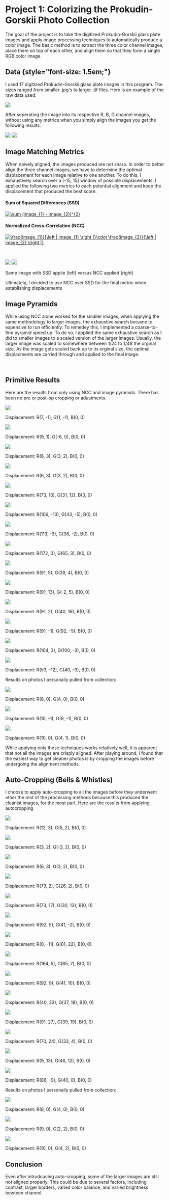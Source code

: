 Project 1: Colorizing the Prokudin-Gorskii Photo Collection
===========================================================

The goal of the project is to take the digitized Prokudin-Gorskii glass
plate images and apply image processing techniques to automatically
produce a color image. The basic method is to extract the three color
channel images, place them on top of each other, and align them so that
they form a single RGB color image.

Data {style="font-size: 1.5em;"}
----

I used 17 digitized Prokudin-Gorskii glass plate images in this program.
The sizes ranged from smaller .jpg's to larger .tif files. Here is an
example of the raw data used:

![](Data/cathedral.jpg)

After seperating the image into its respective R, B, G channel images,
without using any metrics when you simply align the images you get the
following results. 

![](outputs/original/og_cathedral.jpg)
![](outputs/original/og_monastery.jpg)

Image Matching Metrics
----------------------

When naively aligned, the images produced are not sharp. In order to
better align the three channel images, we have to determine the optimal
displacement for each image relative to one another. To do this, I
exhaustively search over a [-15, 15] window of possible displacements. I
applied the following two metrics to each potential alignment and keep
the displacement that produced the best score.

#### Sum of Squared Differences (SSD)

[![](https://latex.codecogs.com/gif.latex?\sum&space;(image_{1}&space;-&space;image_{2})^{2} "\sum (image_{1} - image_{2})^{2}")](https://www.codecogs.com/eqnedit.php?latex=\sum&space;(image_{1}&space;-&space;image_{2})^{2})

#### Normalized Cross-Correlation (NCC)

[![](https://latex.codecogs.com/gif.latex?\frac{image_{1}}{\left&space;|&space;image_{1}&space;\right&space;|}\cdot&space;\frac{image_{2}}{\left&space;|&space;image_{2}&space;\right&space;|} "\frac{image_{1}}{\left | image_{1} \right |}\cdot \frac{image_{2}}{\left | image_{2} \right |}")](https://www.codecogs.com/eqnedit.php?latex=\frac{image_{1}}{\left&space;|&space;image_{1}&space;\right&space;|}\cdot&space;\frac{image_{2}}{\left&space;|&space;image_{2}&space;\right&space;|})

 

![](outputs/ssd_cathedral.jpg) ![](outputs/ncc_cathedral.jpg)

Same image with SSD applie (left) versus NCC applied (right)

Ultimately, I decided to use NCC over SSD for the final metric when
establishing displacements

Image Pyramids
--------------

While using NCC alone worked for the smaller images, when applying the
same methodology to larger images, the exhaustive search became to
expensive to run efficiently. To remedey this, I implemented a
coarse-to-fine pyramid speed up. To do so, I applied the same exhaustive
search as I did to smaller images to a scaled version of the larger
images. Usually, the larger image was scaled to somewhere between 1/24
to 1/48 the orginal size. As the image gets scaled back up to its
orginal size, the optimal displacments are carried through and applied
to the final image.

 

Primitive Results
-----------------

Here are the results from only using NCC and image pyramids. There has
been no pre or post-op cropping or adustments.

![](outputs/pyramid_only/po_cathedral.jpg)

Displacement: R(7, -1), G(1, -1), B(0, 0)

![](outputs/pyramid_only/po_monastery.jpg)

Displacement: R(9, 1), G(-6, 0), B(0, 0)

![](outputs/pyramid_only/po_tobolsk.jpg)

Displacement: R(6, 3), G(3, 2), B(0, 0)

![](outputs/pyramid_only/po_castle.jpg)

Displacement: R(6, 3), G(3, 2), B(0, 0)

![](outputs/pyramid_only/po_icon.jpg)

Displacement: R(73, 16), G(31, 12), B(0, 0)

![](outputs/pyramid_only/po_lady.jpg)

Displacement: R(106, -13), G(43, -5), B(0, 0)

![](outputs/pyramid_only/po_self_portrait.jpg)

Displacement: R(113, -3), G(38, -2), B(0, 0)

![](outputs/pyramid_only/po_melons.jpg)

Displacement: R(172, 0), G(65, 3), B(0, 0)

![](outputs/pyramid_only/po_three_generations.jpg)

Displacement: R(91, 5), G(39, 4), B(0, 0)

![](outputs/pyramid_only/po_emir.jpg)

Displacement: R(91, 13), G(-2, 5), B(0, 0)

![](outputs/pyramid_only/po_onion_church.jpg)

Displacement: R(91, 2), G(40, 16), B(0, 0)

![](outputs/pyramid_only/po_train.jpg)

Displacement: R(91, -1), G(92, -5), B(0, 0)

![](outputs/pyramid_only/po_harvesters.jpg)

Displacement: R(104, 3), G(100, -3), B(0, 0)

![](outputs/pyramid_only/po_workshop.jpg)

Displacement: R(53, -12), G(40, -3), B(0, 0)

Results on photos I personally pulled from collection:

![](outputs/pyramid_only/po_church.jpg)

Displacement: R(8, 0), G(4, 0), B(0, 0)

![](outputs/pyramid_only/po_old_gates.jpg)

Displacement: R(10, -1), G(9, -1), B(0, 0)

![](outputs/pyramid_only/po_fisherman.jpg)

Displacement: R(10, 0), G(4, 1), B(0, 0)

While applying only these techniques works relatively well, it is
apparent that not all the images are crisply aligned. After playing
around, I found that the easiest way to get cleaner photos is by
cropping the images before undergoing the alignment methods.

Auto-Cropping (Bells & Whistles)
--------------------------------

I choose to apply auto-cropping to all the images before they underwent
other the rest of the processing methods because this produced the
cleanist images, for the most part. Here are the results from applying
autocropping

![](outputs/auto_crop/ac_cathedral.jpg)

Displacement: R(12, 3), G(5, 2), B(0, 0)

![](outputs/auto_crop/ac_monastery.jpg)

Displacement: R(3, 2), G(-3, 2), B(0, 0)

![](outputs/auto_crop/ac_tobolsk.jpg)

Displacement: R(6, 3), G(3, 2), B(0, 0)

![](outputs/auto_crop/ac_castle.jpg)

Displacement: R(79, 2), G(26, 2), B(0, 0)

![](outputs/auto_crop/ac_icon.jpg)

Displacement: R(73, 17), G(30, 13), B(0, 0)

![](outputs/auto_crop/ac_lady.jpg)

Displacement: R(92, 5), G(41, -2), B(0, 0)

![](outputs/auto_crop/ac_self_portrait.jpg)

Displacement: R(0, -11), G(61, 22), B(0, 0)

![](outputs/auto_crop/ac_melons.jpg)

Displacement: R(164, 5), G(65, 7), B(0, 0)

![](outputs/auto_crop/ac_three_generations.jpg)

Displacement: R(92, 9), G(41, 10), B(0, 0)

![](outputs/auto_crop/ac_emir.jpg)

Displacement: R(40, 33), G(37, 18), B(0, 0)

![](outputs/auto_crop/ac_onion_church.jpg)

Displacement: R(91, 27), G(39, 19), B(0, 0)

![](outputs/auto_crop/ac_train.jpg)

Displacement: R(70, 24), G(33, 4), B(0, 0)

![](outputs/auto_crop/ac_harvesters.jpg)

Displacement: R(9, 13), G(46, 12), B(0, 0)

![](outputs/auto_crop/ac_workshop.jpg)

Displacement: R(86, -9), G(40, 0), B(0, 0)

Results on photos I personally pulled from collection:

![](outputs/auto_crop/ac_church.jpg)

Displacement: R(8, 0), G(4, 0), B(0, 0)

![](outputs/auto_crop/ac_old_gates.jpg)

Displacement: R(9, 0), G(2, 2), B(0, 0)

![](outputs/auto_crop/ac_fisherman.jpg)

Displacement: R(10, 0), G(4, 2), B(0, 0)

Conclusion
----------

Even after intrudcucing auto-cropping, some of the larger images are
still not aligned properly. This could be due to several factors,
including contrast, larger borders, varied color balance, and varied
brightness bewteen channel.
